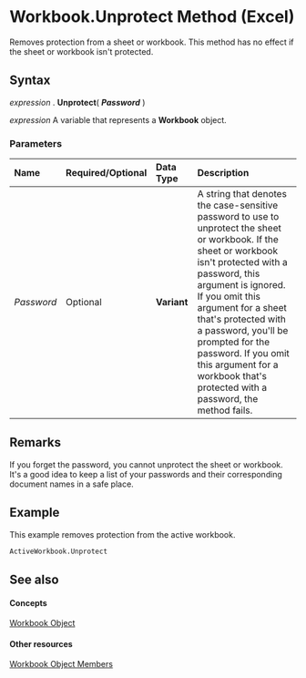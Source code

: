 
# Workbook.Unprotect Method (Excel)

Removes protection from a sheet or workbook. This method has no effect if the sheet or workbook isn't protected.


## Syntax

 _expression_ . **Unprotect**( **_Password_** )

 _expression_ A variable that represents a **Workbook** object.


### Parameters



|**Name**|**Required/Optional**|**Data Type**|**Description**|
|:-----|:-----|:-----|:-----|
| _Password_|Optional| **Variant**|A string that denotes the case-sensitive password to use to unprotect the sheet or workbook. If the sheet or workbook isn't protected with a password, this argument is ignored. If you omit this argument for a sheet that's protected with a password, you'll be prompted for the password. If you omit this argument for a workbook that's protected with a password, the method fails.|

## Remarks

If you forget the password, you cannot unprotect the sheet or workbook. It's a good idea to keep a list of your passwords and their corresponding document names in a safe place.


## Example

This example removes protection from the active workbook.


```vb
ActiveWorkbook.Unprotect
```


## See also


#### Concepts


[Workbook Object](8c00aa60-c974-eed3-0812-3c9625eb0d4c.md)
#### Other resources


[Workbook Object Members](dce102a3-25de-3ff4-2ce5-bc56e08baca7.md)

